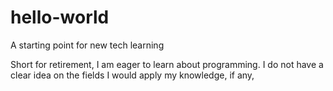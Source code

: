 # hello-world
A starting point for new tech learning

Short for retirement, I am eager to learn about programming. I do not have a clear idea on the fields I would apply my knowledge, if any, 
